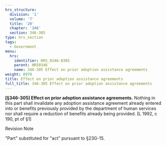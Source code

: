 ```yaml
---
hrs_structure:
  division: '1'
  volume: '7'
  title: '20'
  chapter: '346'
  section: 346-305
type: hrs_section
tags:
  - Government
menu:
  hrs:
    identifier: HRS_0346-0305
    parent: HRS0346
    name: 346-305 Effect on prior adoption assistance agreements
weight: 8970
title: Effect on prior adoption assistance agreements
full_title: 346-305 Effect on prior adoption assistance agreements
---
```

**[§346-305] Effect on prior adoption assistance agreements.** Nothing in this part shall invalidate any adoption assistance agreement already entered into or benefits previously provided by the department of human services nor shall require a reduction of benefits already being provided. [L 1992, c 190, pt of §1]

Revision Note

"Part" substituted for "act" pursuant to §23G-15.